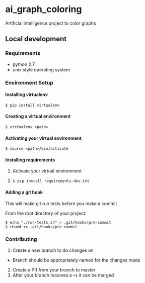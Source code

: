 # ai_graph_coloring

Artificial intelligence project to color graphs

## Local development

### Requirements

- python 2.7
- unix style operating system

### Environment Setup

#### Installing virtualenv

    $ pip install virtualenv

#### Creating a virtual environment

    $ virtualenv <path>
    
#### Activating your virtual environment

    $ source <path>/bin/activate
    
#### Installing requirements

1. Activate your virtual environment

2. `$ pip install requirements-dev.txt`

#### Adding a git hook

This will make git run tests before you make a commit

From the root directory of your project:

    $ echo "./run-tests.sh" > .git/hooks/pre-commit
    $ chomd +x .git/hooks/pre-commit    

### Contributing

1. Create a new branch to do changes on
- Branch should be appropriately named for the changes made
2. Create a PR from your branch to master
3. After your branch receives a `+1` it can be merged
